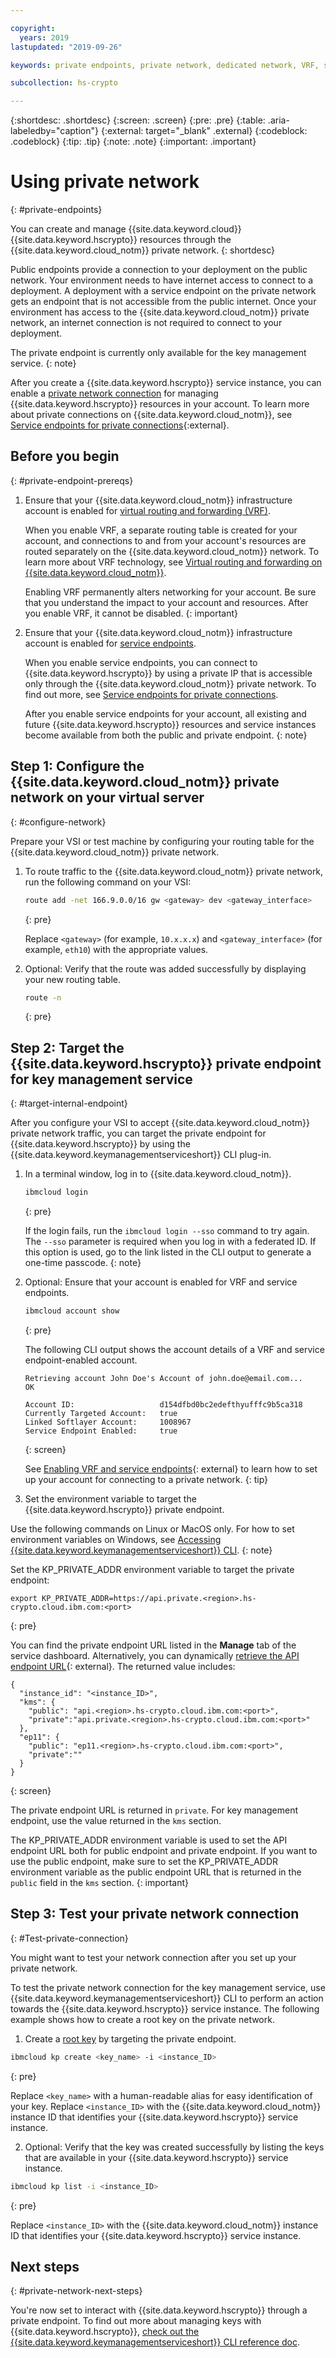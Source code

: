 ```yaml
---

copyright:
  years: 2019
lastupdated: "2019-09-26"

keywords: private endpoints, private network, dedicated network, VRF, service endpoints

subcollection: hs-crypto

---
```


{:shortdesc: .shortdesc}
{:screen: .screen}
{:pre: .pre}
{:table: .aria-labeledby="caption"}
{:external: target="_blank" .external}
{:codeblock: .codeblock}
{:tip: .tip}
{:note: .note}
{:important: .important}

# Using private network
{: #private-endpoints}

You can create and manage {{site.data.keyword.cloud}} {{site.data.keyword.hscrypto}} resources through the {{site.data.keyword.cloud_notm}} private network.
{: shortdesc}

Public endpoints provide a connection to your deployment on the public network. Your environment needs to have internet access to connect to a deployment. A deployment with a service endpoint on the private network gets an endpoint that is not accessible from the public internet. Once your environment has access to the {{site.data.keyword.cloud_notm}} private network, an internet connection is not required to connect to your deployment.

The private endpoint is currently only available for the key management service.
{: note}

<!-- To get started, enable [virtual routing and forwarding (VRF) and service endpoints](docs/account?topic=account-vrf-service-endpoint){: external} for your infrastructure account. After you enable VRF for your account, you can connect to {{site.data.keyword.hscrypto}} by using a private IP that is accessible only through the {{site.data.keyword.cloud_notm}} private network. -->

After you create a {{site.data.keyword.hscrypto}} service instance, you can enable a [private network connection](/docs/services/hs-crypto?topic=hs-crypto-regions#connectivity-options) for managing {{site.data.keyword.hscrypto}} resources in your account. To learn more about private connections on {{site.data.keyword.cloud_notm}}, see [Service endpoints for private connections](/docs/resources?topic=resources-service-endpoints){:external}.

<!-- To connect to {{site.data.keyword.hscrypto}} by using a private network connection, you must [retrieve the API endpoint URL API](https://{DomainName}/apidocs/hs-crypto#retrieve-the-api-endpoint-url){: external} or [access {{site.data.keyword.keymanagementserviceshort}} CLI through a {{site.data.keyword.hscrypto}} instance](/docs/services/hs-crypto?topic=hs-crypto-set-up-cli). This capability is not available from the {{site.data.keyword.hscrypto}} GUI.
{: note}-->

## Before you begin
{: #private-endpoint-prereqs}

1. Ensure that your {{site.data.keyword.cloud_notm}} infrastructure account is enabled for [virtual routing and forwarding (VRF)](/docs/account?topic=account-vrf-service-endpoint#vrf).

    When you enable VRF, a separate routing table is created for your account, and connections to and from your account's resources are routed separately on the {{site.data.keyword.cloud_notm}} network. To learn more about VRF technology, see [Virtual routing and forwarding on {{site.data.keyword.cloud_notm}}](/docs/resources?topic=direct-link-overview-of-virtual-routing-and-forwarding-vrf-on-ibm-cloud).

    Enabling VRF permanently alters networking for your account. Be sure that you understand the impact to your account and resources. After you enable VRF, it cannot be disabled.
    {: important}
2. Ensure that your {{site.data.keyword.cloud_notm}} infrastructure account is enabled for [service endpoints](/docs/account?topic=account-vrf-service-endpoint#service-endpoint).

    When you enable service endpoints, you can connect to {{site.data.keyword.hscrypto}} by using a private IP that is accessible only through the {{site.data.keyword.cloud_notm}} private network. To find out more, see [Service endpoints for private connections](/docs/resources?topic=resources-service-endpoints).

    After you enable service endpoints for your account, all existing and future {{site.data.keyword.hscrypto}} resources and service instances become available from both the public and private endpoint.
    {: note}

## Step 1: Configure the {{site.data.keyword.cloud_notm}} private network on your virtual server
{: #configure-network}

Prepare your VSI or test machine by configuring your routing table for the {{site.data.keyword.cloud_notm}} private network.

1. To route traffic to the {{site.data.keyword.cloud_notm}} private network, run the following command on your VSI:

    ```sh
    route add -net 166.9.0.0/16 gw <gateway> dev <gateway_interface>
    ```
    {: pre}

    Replace `<gateway>` (for example, `10.x.x.x`) and `<gateway_interface>` (for example, `eth10`) with the appropriate values.

2. Optional: Verify that the route was added successfully by displaying your new routing table.

    ```sh
    route -n
    ```
    {: pre}

## Step 2: Target the {{site.data.keyword.hscrypto}} private endpoint for key management service
{: #target-internal-endpoint}

After you configure your VSI to accept {{site.data.keyword.cloud_notm}} private network traffic, you can target the private endpoint for {{site.data.keyword.hscrypto}} by using the {{site.data.keyword.keymanagementserviceshort}} CLI plug-in.

1. In a terminal window, log in to {{site.data.keyword.cloud_notm}}.

    ```sh
    ibmcloud login
    ```
    {: pre}

    If the login fails, run the `ibmcloud login --sso` command to try again. The `--sso` parameter is required when you log in with a federated ID. If this option is used, go to the link listed in the CLI output to generate a one-time passcode.
    {: note}

2. Optional: Ensure that your account is enabled for VRF and service endpoints.

    ```sh
    ibmcloud account show
    ```
    {: pre}

    The following CLI output shows the account details of a VRF and service endpoint-enabled account.

    ```
    Retrieving account John Doe's Account of john.doe@email.com...
    OK

    Account ID:                   d154dfbd0bc2edefthyufffc9b5ca318
    Currently Targeted Account:   true
    Linked Softlayer Account:     1008967
    Service Endpoint Enabled:     true
    ```
    {: screen}

    See [Enabling VRF and service endpoints](/docs/account?topic=account-vrf-service-endpoint){: external} to learn how to set up your account for connecting to a private network.
    {: tip}

3. Set the environment variable to target the {{site.data.keyword.hscrypto}} private endpoint.

  Use the following commands on Linux or MacOS only. For how to set environment variables on Windows, see [Accessing {{site.data.keyword.keymanagementserviceshort}} CLI](/docs/services/hs-crypto?topic=hs-crypto-set-up-cli).
  {: note}

  Set the KP_PRIVATE_ADDR environment variable to target the private endpoint:

  ```
  export KP_PRIVATE_ADDR=https://api.private.<region>.hs-crypto.cloud.ibm.com:<port>
  ```
  {: pre}

  You can find the private endpoint URL listed in the **Manage** tab of the service dashboard. Alternatively, you can dynamically [retrieve the API endpoint URL](https://{DomainName}/apidocs/hs-crypto#retrieve-the-api-endpoint-url){: external}. The returned value includes:

  ```
  {
    "instance_id": "<instance_ID>",
    "kms": {
      "public": "api.<region>.hs-crypto.cloud.ibm.com:<port>",
      "private":"api.private.<region>.hs-crypto.cloud.ibm.com:<port>"
    },
    "ep11": {
      "public": "ep11.<region>.hs-crypto.cloud.ibm.com:<port>",
      "private":""
    }
  }
  ```
  {: screen}

  The private endpoint URL is returned in `private`. For key management endpoint, use the value returned in the `kms` section.

  The KP_PRIVATE_ADDR environment variable is used to set the API endpoint URL both for public endpoint and private endpoint. If you want to use the public endpoint, make sure to set the KP_PRIVATE_ADDR environment variable as the public endpoint URL that is returned in the `public` field in the `kms` section.
  {: important}


## Step 3: Test your private network connection
{: #Test-private-connection}

You might want to test your network connection after you set up your private network.

To test the private network connection for the key management service, use {{site.data.keyword.keymanagementserviceshort}} CLI to perform an action towards the {{site.data.keyword.hscrypto}} service instance. The following example shows how to create a root key on the private network.

1. Create a [root key](/docs/services/hs-crypto?topic=hs-crypto-create-root-keys) by targeting the private endpoint.

  ```sh
  ibmcloud kp create <key_name> -i <instance_ID>
  ```
  {: pre}

  Replace `<key_name>` with a human-readable alias for easy identification of your key. Replace `<instance_ID>` with the {{site.data.keyword.cloud_notm}} instance ID that identifies your {{site.data.keyword.hscrypto}} service instance.

2. Optional: Verify that the key was created successfully by listing the keys that are available in your {{site.data.keyword.hscrypto}} service instance.

  ```sh
  ibmcloud kp list -i <instance_ID>
  ```
  {: pre}

  Replace `<instance_ID>` with the {{site.data.keyword.cloud_notm}} instance ID that identifies your {{site.data.keyword.hscrypto}} service instance.

<!-- * To test the private network connection for the GREP11 service, generate a GREP11 API request. For details, check out [Generating a GREP API request](/docs/services/hs-crypto?topic=hs-crypto-set-up-grep11-api#form-grep11-api-request). -->

## Next steps
{: #private-network-next-steps}

You're now set to interact with {{site.data.keyword.hscrypto}} through a private endpoint. To find out more about managing keys with {{site.data.keyword.hscrypto}}, [check out the {{site.data.keyword.keymanagementserviceshort}} CLI reference doc](/docs/services/key-protect?topic=key-protect-cli-reference).

<!-- - To find out more about managing your data using the cloud HSM function of {{site.data.keyword.hscrypto}}, [check out the GREP11 API reference doc](/docs/services/hs-crypto?topic=hs-crypto-grep11-api-ref).-->
